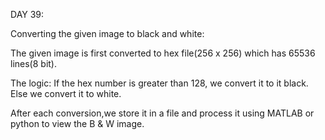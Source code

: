 DAY 39:

Converting the given image to black and white:

The given image is first converted to hex file(256 x 256) which has 65536 lines(8 bit).

The logic:
If the hex number is greater than 128, we convert it to it black.
Else we convert it to white.

After each conversion,we store it in a file and process it using MATLAB or python to view the B & W image.